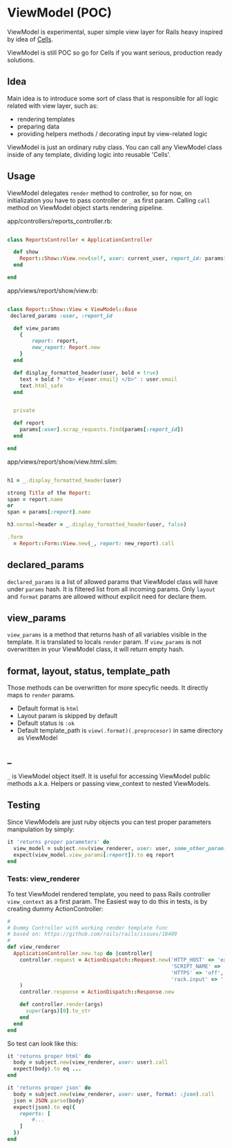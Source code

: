 # ViewModel (POC)

ViewModel is experimental, super simple view layer for Rails heavy inspired by idea of [Cells](https://github.com/apotonick/cells).

ViewModel is still POC so go for Cells if you want serious, production ready solutions.


## Idea
Main idea is to introduce some sort of class that is responsible for all logic related with view layer, such as:

* rendering templates
* preparing data
* providing helpers methods / decorating input by view-related logic

ViewModel is just an ordinary ruby class. You can call any ViewModel class inside of any template, dividing logic into reusable 'Cells'.

## Usage
ViewModel delegates `render` method to controller, so for now, on initialization you have to pass controller or `_` as first param. Calling `call` method on ViewModel object starts rendering pipeline.

app/controllers/reports_controller.rb:

```ruby

class ReportsController < ApplicationController

  def show
    Report::Show::View.new(self, user: current_user, report_id: params[:id]).call
  end

end


```

app/views/report/show/view.rb:

```ruby

class Report::Show::View < ViewModel::Base
 declared_params :user, :report_id

  def view_params
    {
        report: report,
        new_report: Report.new
    }
  end

  def display_formatted_header(user, bold = true)
    text = bold ? "<b> #{user.email} </b>" : user.email
    text.html_safe
  end


  private

  def report
    params[:user].scrap_requests.find(params[:report_id])
  end

end


```


app/views/report/show/view.html.slim:

```ruby

h1 = _.display_formatted_header(user)

strong Title of the Report:
span = report.name
or
span = params[:report].name

h3.normal-header = _.display_formatted_header(user, false)

.form
  = Report::Form::View.new(_, report: new_report).call


```


## declared_params
`declared_params` is a list of allowed params that ViewModel class will have under `params` hash. It is filtered list from all incoming params. Only `layout` and `format` params are allowed without explicit need for declare them.

## view_params
`view_params` is a method that returns hash of all variables visible in the template. It is translated to locals `render` param.
If `view_params` is not overwritten in your ViewModel class, it will return empty hash.

## format, layout, status, template_path
Those methods can be overwritten for more specyfic needs. It directly maps to `render` params.

- Default format is `html`
- Layout param is skipped by default
- Default status is `:ok`
- Default template_path is `view(.format)(.preprocesor)` in same directory as ViewModel

## _
`_` is ViewModel object itself. It is useful for accessing ViewModel public methods a.k.a. Helpers or passing view_context to nested ViewModels.

## Testing
Since ViewModels are just ruby objects you can test proper parameters manipulation by simply:

```ruby
it 'returns proper parameters' do
  view_model = subject.new(view_renderer, user: user, some_other_param: 1)
  expect(view_model.view_params[:report]).to eq report
end
```

### Tests: view_renderer
To test ViewModel rendered template, you need to pass Rails controller `view_context` as a first param.
The Easiest way to do this in tests, is by creating dummy ActionController:


```ruby
#
# Dummy Controller with working render template func
# based on: https://github.com/rails/rails/issues/18409
#
def view_renderer
  ApplicationController.new.tap do |controller|
    controller.request = ActionDispatch::Request.new('HTTP_HOST' => 'example.com',
                                                     'SCRIPT_NAME' => '',
                                                     'HTTPS' => 'off',
                                                     'rack.input' => ''
    )
    controller.response = ActionDispatch::Response.new

    def controller.render(args)
      super(args)[0].to_str
    end
  end
end

```

So test can look like this:

```ruby
it 'returns proper html' do
  body = subject.new(view_renderer, user: user).call
  expect(body).to eq ...
end

it 'returns proper json' do
  body = subject.new(view_renderer, user: user, format: :json).call
  json = JSON.parse(body)
  expect(json).to eq({
    reports: [
        #...
    ]
  })
end

```


